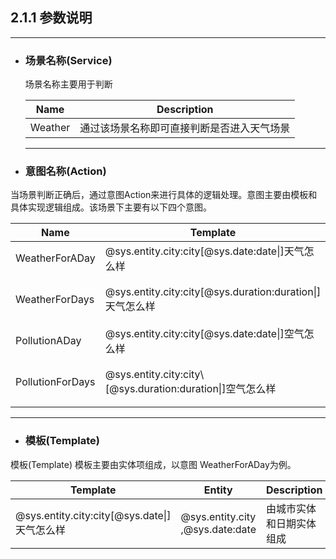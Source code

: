 ## 2.1.1 参数说明

---

* ### 场景名称\(Service\)

  场景名称主要用于判断

  | Name | Description |
  | --- | --- |
  | Weather | 通过该场景名称即可直接判断是否进入天气场景 |

  ---

* ### 意图名称\(Action\)


当场景判断正确后，通过意图Action来进行具体的逻辑处理。意图主要由模板和具体实现逻辑组成。该场景下主要有以下四个意图。

| Name | Template | Description |
| --- | --- | --- |
| WeatherForADay | @sys.entity.city:city\[@sys.date:date\|\]天气怎么样 | 查询某一天的天气情况 |
| WeatherForDays | @sys.entity.city:city\[@sys.duration:duration\|\]天气怎么样 | 查询某段时间的天气情况 |
| PollutionADay | @sys.entity.city:city\[@sys.date:date\|\]空气怎么样 | 查询某一天的空气情况 |
| PollutionForDays | @sys.entity.city:city\\\[@sys.duration:duration\|\]空气怎么样 | 查询某段时间的空气情况 |

---

* ### 模板\(Template\)


模板\(Template\) 模板主要由实体项组成，以意图 WeatherForADay为例。

| Template | Entity | Description |
| --- | --- | --- |
| @sys.entity.city:city\[@sys.date\|\]天气怎么样 | @sys.entity.city ,@sys.date:date | 由城市实体和日期实体组成 |

